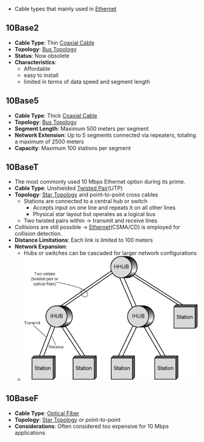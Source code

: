- Cable types that mainly used in [Ethernet](Ethernet.md)
## 10Base2
- **Cable Type**: Thin [Coaxial Cable](Coaxial%20Cable.md)
- **Topology**: [Bus Topology](Bus%20Topology.md)
- **Status**: Now obsolete
- **Characteristics**: 
	- Affordable
	- easy to install
	- limited in terms of data speed and segment length
## 10Base5
- **Cable Type**: Thick [Coaxial Cable](Coaxial%20Cable.md)
- **Topology**: [Bus Topology](Bus%20Topology.md)
- **Segment Length**: Maximum 500 meters per segment
- **Network Extension**: Up to 5 segments connected via repeaters, totaling a maximum of 2500 meters
- **Capacity**: Maximum 100 stations per segment
## 10BaseT
- The most commonly used 10 Mbps Ethernet option during its prime.
- **Cable Type**: Unshielded [Twisted Pair](Twisted%20Pair.md)(UTP)
- **Topology**: [Star Topology](Star%20Topology.md) and point-to-point cross cables
    - Stations are connected to a central hub or switch
	    - Accepts input on one line and repeats it on all other lines
	    - Physical star layout but operates as a logical bus
    -  Two twisted pairs within  -> transmit and receive lines
- Collisions are still possible -> [Ethernet](Ethernet.md)(CSMA/CD) is employed for collision detection.
- **Distance Limitations**: Each link is limited to 100 meters
- **Network Expansion**:
    - Hubs or switches can be cascaded for larger network configurations
    - ![twoLevelStarTopology|400](Attachments/twoLevelStarTopology.png)
## 10BaseF
- **Cable Type**: [Optical Fiber](Optical%20Fiber.md)
- **Topology**: [Star Topology](Star%20Topology.md) or point-to-point
- **Considerations**: Often considered too expensive for 10 Mbps applications